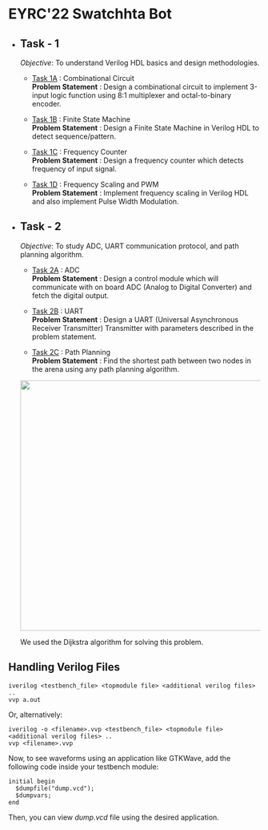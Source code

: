 # EYRC'22 Swatchhta Bot

- ## Task - 1
  _Objective_: To understand Verilog HDL basics and design methodologies. 
  * [Task 1A](https://github.com/Kishore-R-0x07/eyrc22_SB_3647/tree/main/Task%201/Task%201A) : Combinational Circuit <br>
  **Problem Statement** : Design a combinational circuit to implement 3-input logic function using 8:1 multiplexer and octal-to-binary encoder.
  
  * [Task 1B](https://github.com/Kishore-R-0x07/eyrc22_SB_3647/tree/main/Task%201/Task%201B) : Finite State Machine <br>
  **Problem Statement** : Design a Finite State Machine in Verilog HDL to detect sequence/pattern.
  
  * [Task 1C](https://github.com/Kishore-R-0x07/eyrc22_SB_3647/tree/main/Task%201/Task%201C) : Frequency Counter <br>
  **Problem Statement** : Design a frequency counter which detects frequency of input signal.
  
  * [Task 1D](https://github.com/Kishore-R-0x07/eyrc22_SB_3647/tree/main/Task%201/Task%201D) : Frequency Scaling and PWM <br>
  **Problem Statement** : Implement frequency scaling in Verilog HDL and also implement Pulse Width Modulation.
  

- ## Task - 2

  _Objective_: To study ADC, UART communication protocol, and path planning algorithm.
  * [Task 2A](https://github.com/Kishore-R-0x07/eyrc22_SB_3647/tree/main/Task%202/Task%202A) : ADC <br>
  **Problem Statement** : Design a control module which will communicate with on board ADC (Analog to Digital Converter) and fetch the digital output.
  
  * [Task 2B](https://github.com/Kishore-R-0x07/eyrc22_SB_3647/tree/main/Task%202/Task%202B) : UART <br>
  **Problem Statement** : Design a UART (Universal Asynchronous Receiver Transmitter) Transmitter with parameters described in the problem statement.
  
  * [Task 2C](Task%202/Task%202C) : Path Planning <br>
  **Problem Statement** : Find the shortest path between two nodes in the arena using any path planning algorithm.
  <img src="https://lh4.googleusercontent.com/r6UFOHhcKxqok5h9F76prWv4ka6pO9_IBsquvMwHqHvV47mwfFyMLeXcT8rXrxDPKue76E80GVJtkgfOD4QKaacMPKgM1WiJZUpY5-pHEzZbqaoswvT9_CLsYQXkX8cp2hwzgEOFH0q-2UyzsfXWhJL_0I38_UtgSOApf6xiGvXtO6l6yWWPOHUkEA" width="500" height="500">
  
  We used the Dijkstra algorithm for solving this problem.
 


## Handling Verilog Files
```
iverilog <testbench_file> <topmodule file> <additional verilog files> ..
vvp a.out
```
Or, alternatively:
```
iverilog -o <filename>.vvp <testbench_file> <topmodule file> <additional verilog files> ..
vvp <filename>.vvp
```

Now, to see waveforms using an application like GTKWave, add the following code inside your testbench module:
```
initial begin
  $dumpfile("dump.vcd");
  $dumpvars;
end
```
Then, you can view _dump.vcd_ file using the desired application.
